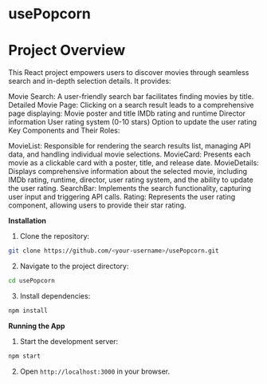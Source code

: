 # usePopcorn

# Project Overview

This React project empowers users to discover movies through seamless search and in-depth selection details. It provides:

Movie Search: A user-friendly search bar facilitates finding movies by title.
Detailed Movie Page: Clicking on a search result leads to a comprehensive page displaying:
Movie poster and title
IMDb rating and runtime
Director information
User rating system (0-10 stars)
Option to update the user rating
Key Components and Their Roles:

MovieList: Responsible for rendering the search results list, managing API data, and handling individual movie selections.
MovieCard: Presents each movie as a clickable card with a poster, title, and release date.
MovieDetails: Displays comprehensive information about the selected movie, including IMDb rating, runtime, director, user rating system, and the ability to update the user rating.
SearchBar: Implements the search functionality, capturing user input and triggering API calls.
Rating: Represents the user rating component, allowing users to provide their star rating.

**Installation**

1. Clone the repository:

```bash
git clone https://github.com/<your-username>/usePopcorn.git
```

2. Navigate to the project directory:

```bash
cd usePopcorn
```

3. Install dependencies:

```bash
npm install
```

**Running the App**

1. Start the development server:

```bash
npm start
```

2. Open `http://localhost:3000` in your browser.


